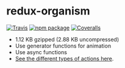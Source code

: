 # redux-organism

[![Travis][build-badge]][build]
[![npm package][npm-badge]][npm]
[![Coveralls][coveralls-badge]][coveralls]

- 1.12 KB gzipped (2.88 KB uncompressed)
- Use generator functions for animation
- Use async functions
- [See the different types of actions here](https://github.com/RoyalIcing/awareness#handler-types).


[build-badge]: https://img.shields.io/travis/RoyalIcing/redux-organism/master.png?style=flat-square
[build]: https://travis-ci.org/RoyalIcing/redux-organism

[npm-badge]: https://img.shields.io/npm/v/redux-organism.png?style=flat-square
[npm]: https://www.npmjs.org/package/redux-organism

[coveralls-badge]: https://img.shields.io/coveralls/RoyalIcing/redux-organism/master.png?style=flat-square
[coveralls]: https://coveralls.io/github/RoyalIcing/redux-organism
